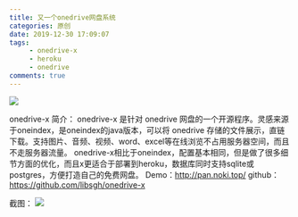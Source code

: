 ```yaml
---
title: 又一个onedrive网盘系统
categories: 原创
date: 2019-12-30 17:09:07
tags: 
     - onedrive-x
     - heroku
     - onedrive
comments: true
---
```

![](https://fastly.jsdelivr.net/gh/libsgh/blog/themes/material-x/source/img/article/HTB14LAzS7voK1RjSZFDq6xY3pXaR-300x223.jpg)
<!-- more -->

onedrive-x 简介：
onedrive-x 是针对 onedrive 网盘的一个开源程序。灵感来源于oneindex，是oneindex的java版本，可以将 onedrive 存储的文件展示，直链下载。支持图片、音频、视频、word、excel等在线浏览不占用服务器空间，而且不走服务器流量。
onedrive-x相比于oneindex，配置基本相同，但是做了很多细节方面的优化，而且x更适合于部署到heroku，数据库同时支持sqlite或postgres，方便打造自己的免费网盘。
Demo：http://pan.noki.top/
github：https://github.com/libsgh/onedrive-x

截图：
![](https://fastly.jsdelivr.net/gh/libsgh/blog/themes/material-x/source/img/article/QQ图片20191230173508.png)




